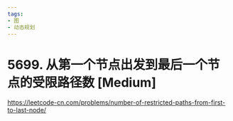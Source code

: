 ```yaml
---
tags:
- 图
- 动态规划
---
```


# 5699. 从第一个节点出发到最后一个节点的受限路径数 [Medium]

<https://leetcode-cn.com/problems/number-of-restricted-paths-from-first-to-last-node/>

